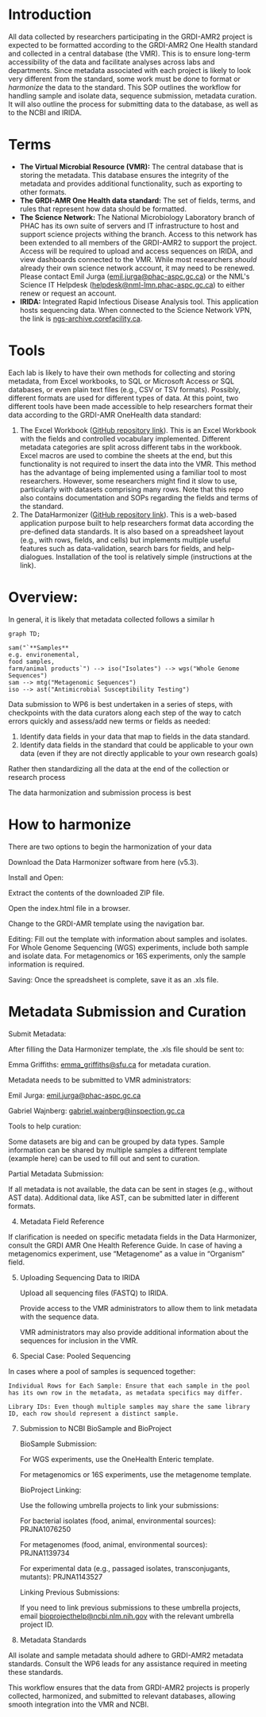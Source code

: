 # Introduction

All data collected by researchers participating in the GRDI-AMR2 project is expected to be formatted according to the GRDI-AMR2 One Health standard and collected in a central database (the VMR).
This is to ensure long-term accessibility of the data and facilitate analyses across labs and departments.
Since metadata associated with each project is likely to look very different from the standard, some work must be done to format or _harmonize_ the data to the standard.
This SOP outlines the workflow for handling sample and isolate data, sequence submission, metadata curation.
It will also outline the process for submitting data to the database, as well as to the NCBI and IRIDA.

# Terms

- **The Virtual Microbial Resource (VMR):** The central database that is storing the metadata.
    This database ensures the integrity of the metadata and provides additional functionality, such as exporting to other formats.
- **The GRDI-AMR One Health data standard:** The set of fields, terms, and rules that represent how data should be formatted.
- **The Science Network:** The National Microbiology Laboratory branch of PHAC has its own suite of servers and IT infrastructure to host and support science projects withing the branch.
    Access to this network has been extended to all members of the GRDI-AMR2 to support the project.
    Access will be required to upload and access sequences on IRIDA, and view dashboards connected to the VMR.
    While most researchers _should_ already their own science network account, it may need to be renewed.
    Please contact Emil Jurga (emil.jurga@phac-aspc.gc.ca) or the NML's Science IT Helpdesk (helpdesk@nml-lmn.phac-aspc.gc.ca) to either renew or request an account.
- **IRIDA:** Integrated Rapid Infectious Disease Analysis tool. 
    This application hosts sequencing data. 
    When connected to the Science Network VPN, the link is [ngs-archive.corefacility.ca](ngs-archive.corefacility.ca).

# Tools 

Each lab is likely to have their own methods for collecting and storing metadata, from Excel workbooks, to SQL or Microsoft Access or SQL databases, or even plain text files (e.g., CSV or TSV formats).
Possibly, different formats are used for different types of data. 
At this point, two different tools have been made accessible to help researchers format their data according to the GRDI-AMR OneHealth data standard:

1. The Excel Workbook ([GitHub repository link](https://github.com/cidgoh/GRDI_AMR_One_Health)).
   This is an Excel Workbook with the fields and controlled vocabulary implemented. 
   Different metadata categories are split across different tabs in the workbook.
   Excel macros are used to combine the sheets at the end, but this functionality is not required to insert the data into the VMR.
   This method has the advantage of being implemented using a familiar tool to most researchers.
   However, some researchers might find it slow to use, particularly with datasets comprising many rows.
   Note that this repo also contains documentation and SOPs regarding the fields and terms of the standard.
2. The DataHarmonizer ([GitHub repository link](https://github.com/cidgoh/pathogen-genomics-package)).
   This is a web-based application purpose built to help researchers format data according the pre-defined data standards.
   It is also based on a spreadsheet layout (e.g., with rows, fields, and cells) but implements multiple useful features such as data-validation, search bars for fields, and help-dialogues.
   Installation of the tool is relatively simple (instructions at the link).

# Overview:

In general, it is likely that metadata collected follows a similar h

```mermaid
graph TD;

sam("`**Samples**
e.g. environemental, 
food samples, 
farm/animal products`") --> iso("Isolates") --> wgs("Whole Genome Sequences")
sam --> mtg("Metagenomic Sequences")
iso --> ast("Antimicrobial Susceptibility Testing")

```


Data submission to WP6 is best undertaken in a series of steps, with checkpoints with the data curators along each step of the way to catch errors quickly and assess/add new terms or fields as needed:


1. Identify data fields in your data that map to fields in the data standard. 
2. Identify data fields in the standard that could be applicable to your own data (even if they are not directly
   applicable to your own research goals) 

Rather then standardizing all the data at the end of the collection or research process

The data harmonization and submission process is best


# How to harmonize

There are two options to begin the harmonization of your data

Download the Data Harmonizer software from here (v5.3). 

Install and Open: 

Extract the contents of the downloaded ZIP file. 

Open the index.html file in a browser. 

Change to the GRDI-AMR template using the navigation bar. 

Editing: Fill out the template with information about samples and isolates. For Whole Genome Sequencing (WGS) experiments, include both sample and isolate data. For metagenomics or 16S experiments, only the sample information is required. 

Saving: Once the spreadsheet is complete, save it as an .xls file. 

# Metadata Submission and Curation 

Submit Metadata: 

After filling the Data Harmonizer template, the .xls file should be sent to: 

Emma Griffiths: emma_griffiths@sfu.ca for metadata curation. 

Metadata needs to be submitted to VMR administrators: 

Emil Jurga: emil.jurga@phac-aspc.gc.ca 

Gabriel Wajnberg: gabriel.wajnberg@inspection.gc.ca 

Tools to help curation: 

Some datasets are big and can be grouped by data types. Sample information can be shared by multiple samples a different template (example here) can be used to fill out and sent to curation. 


Partial Metadata Submission: 

If all metadata is not available, the data can be sent in stages (e.g., without AST data). Additional data, like AST, can be submitted later in different formats. 

4. Metadata Field Reference 

If clarification is needed on specific metadata fields in the Data Harmonizer, consult the GRDI AMR One Health Reference Guide. In case of having a metagenomics experiment, use “Metagenome” as a value in “Organism” field. 

5. Uploading Sequencing Data to IRIDA 

    Upload all sequencing files (FASTQ) to IRIDA. 

    Provide access to the VMR administrators to allow them to link metadata with the sequence data. 

    VMR administrators may also provide additional information about the sequences for inclusion in the VMR. 

6. Special Case: Pooled Sequencing 

In cases where a pool of samples is sequenced together: 

    Individual Rows for Each Sample: Ensure that each sample in the pool has its own row in the metadata, as metadata specifics may differ. 

    Library IDs: Even though multiple samples may share the same library ID, each row should represent a distinct sample. 

7. Submission to NCBI BioSample and BioProject 

    BioSample Submission: 

    For WGS experiments, use the OneHealth Enteric template. 

    For metagenomics or 16S experiments, use the metagenome template. 

    BioProject Linking: 

    Use the following umbrella projects to link your submissions: 

    For bacterial isolates (food, animal, environmental sources): PRJNA1076250 

    For metagenomes (food, animal, environmental sources): PRJNA1139734 

    For experimental data (e.g., passaged isolates, transconjugants, mutants): PRJNA1143527 

    Linking Previous Submissions: 

    If you need to link previous submissions to these umbrella projects, email bioprojecthelp@ncbi.nlm.nih.gov with the relevant umbrella project ID. 

8. Metadata Standards 

All isolate and sample metadata should adhere to GRDI-AMR2 metadata standards. Consult the WP6 leads for any assistance required in meeting these standards. 

This workflow ensures that the data from GRDI-AMR2 projects is properly collected, harmonized, and submitted to relevant databases, allowing smooth integration into the VMR and NCBI. 
